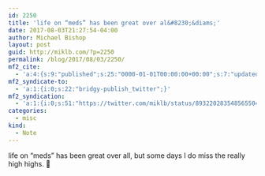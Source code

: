 ```yaml
---
id: 2250
title: 'life on “meds” has been great over al&#8230;&diams;'
date: 2017-08-03T21:27:54-04:00
author: Michael Bishop
layout: post
guid: http://miklb.com/?p=2250
permalink: /blog/2017/08/03/2250/
mf2_cite:
  - 'a:4:{s:9:"published";s:25:"0000-01-01T00:00:00+00:00";s:7:"updated";s:25:"0000-01-01T00:00:00+00:00";s:8:"category";a:1:{i:0;s:0:"";}s:6:"author";a:0:{}}'
mf2_syndicate-to:
  - 'a:1:{i:0;s:22:"bridgy-publish_twitter";}'
mf2_syndication:
  - 'a:1:{i:0;s:51:"https://twitter.com/miklb/status/893220283548565504";}'
categories:
  - misc
kind:
  - Note
---
```

life on “meds” has been great over all, but some days I do miss the really high highs. 💊